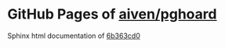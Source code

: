 GitHub Pages of [aiven/pghoard](https://github.com/aiven/pghoard.git)
===
Sphinx html documentation of [6b363cd0](https://github.com/aiven/pghoard/tree/6b363cd0d433b684f6d7a8ccd012af99645fcd89)
